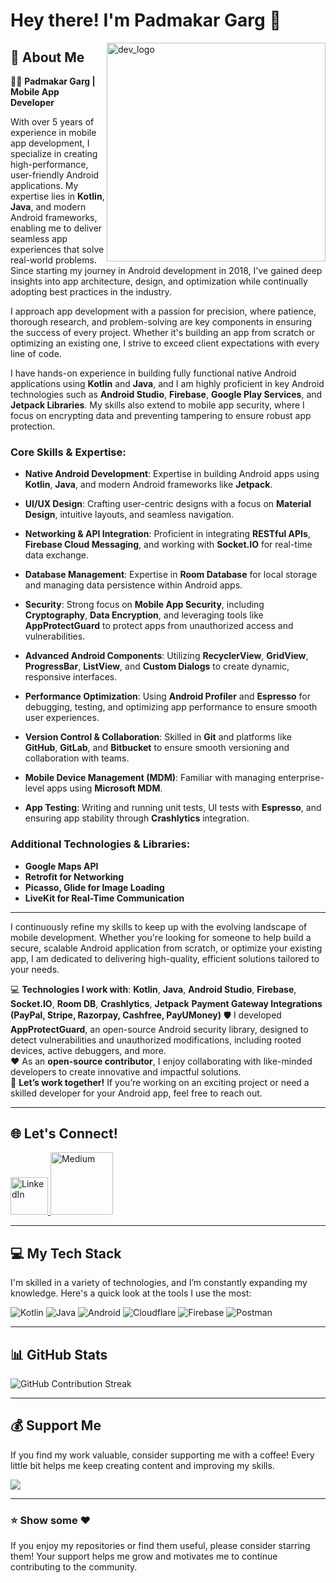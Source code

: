 # Hey there! I'm **Padmakar Garg** 👋

<img align="right" width="350" src="https://cdn.prod.website-files.com/61ebe5f773be1acd620f8208/61fa3997c8a7f531e18d4e67_man-coding-on-laptop.gif" alt="dev_logo"/>

## 🚀 About Me

👨‍💻 **Padmakar Garg | Mobile App Developer**

With over 5 years of experience in mobile app development, I specialize in creating high-performance, user-friendly Android applications. My expertise lies in **Kotlin**, **Java**, and modern Android frameworks, enabling me to deliver seamless app experiences that solve real-world problems. Since starting my journey in Android development in 2018, I've gained deep insights into app architecture, design, and optimization while continually adopting best practices in the industry.

I approach app development with a passion for precision, where patience, thorough research, and problem-solving are key components in ensuring the success of every project. Whether it's building an app from scratch or optimizing an existing one, I strive to exceed client expectations with every line of code.

I have hands-on experience in building fully functional native Android applications using **Kotlin** and **Java**, and I am highly proficient in key Android technologies such as **Android Studio**, **Firebase**, **Google Play Services**, and **Jetpack Libraries**. My skills also extend to mobile app security, where I focus on encrypting data and preventing tampering to ensure robust app protection.

### **Core Skills & Expertise:**

- **Native Android Development**: Expertise in building Android apps using **Kotlin**, **Java**, and modern Android frameworks like **Jetpack**.
  
- **UI/UX Design**: Crafting user-centric designs with a focus on **Material Design**, intuitive layouts, and seamless navigation.

- **Networking & API Integration**: Proficient in integrating **RESTful APIs**, **Firebase Cloud Messaging**, and working with **Socket.IO** for real-time data exchange.

- **Database Management**: Expertise in **Room Database** for local storage and managing data persistence within Android apps.

- **Security**: Strong focus on **Mobile App Security**, including **Cryptography**, **Data Encryption**, and leveraging tools like **AppProtectGuard** to protect apps from unauthorized access and vulnerabilities.

- **Advanced Android Components**: Utilizing **RecyclerView**, **GridView**, **ProgressBar**, **ListView**, and **Custom Dialogs** to create dynamic, responsive interfaces.

- **Performance Optimization**: Using **Android Profiler** and **Espresso** for debugging, testing, and optimizing app performance to ensure smooth user experiences.

- **Version Control & Collaboration**: Skilled in **Git** and platforms like **GitHub**, **GitLab**, and **Bitbucket** to ensure smooth versioning and collaboration with teams.

- **Mobile Device Management (MDM)**: Familiar with managing enterprise-level apps using **Microsoft MDM**.

- **App Testing**: Writing and running unit tests, UI tests with **Espresso**, and ensuring app stability through **Crashlytics** integration.

### **Additional Technologies & Libraries:**

- **Google Maps API**
- **Retrofit for Networking**
- **Picasso, Glide for Image Loading**
- **LiveKit for Real-Time Communication**

---

I continuously refine my skills to keep up with the evolving landscape of mobile development. Whether you're looking for someone to help build a secure, scalable Android application from scratch, or optimize your existing app, I am dedicated to delivering high-quality, efficient solutions tailored to your needs.

💻 **Technologies I work with**: **Kotlin**, **Java**, **Android Studio**, **Firebase**, **Socket.IO**, **Room DB**, **Crashlytics**, **Jetpack**  **Payment Gateway Integrations (PayPal, Stripe, Razorpay, Cashfree, PayUMoney)**
🛡️ I developed **AppProtectGuard**, an open-source Android security library, designed to detect vulnerabilities and unauthorized modifications, including rooted devices, active debuggers, and more.  
❤️ As an **open-source contributor**, I enjoy collaborating with like-minded developers to create innovative and impactful solutions.  
🤝 **Let’s work together!** If you’re working on an exciting project or need a skilled developer for your Android app, feel free to reach out.

---
## 🌐 Let's Connect!

<p float="left">
  <a href="https://www.linkedin.com/in/padmakargarg" title="Connect with me on LinkedIn">
    <img src="https://openvisualfx.com/wp-content/uploads/2019/10/linkedin-icon-logo-png-transparent.png" width="60" alt="LinkedIn" />
  </a>
  
  <a href="https://medium.com/@worldpadmakar007" title="Check out my Medium blog for articles and insights">
    <img src="https://cdn.mos.cms.futurecdn.net/xJGh6cXvC69an86AdrLD98-737-80.jpg" width="100" alt="Medium" />
  </a>
</p>

---

## 💻 My Tech Stack

I'm skilled in a variety of technologies, and I’m constantly expanding my knowledge. Here's a quick look at the tools I use the most:

![Kotlin](https://img.shields.io/badge/kotlin-%230095D5.svg?style=for-the-badge&logo=kotlin&logoColor=white)
![Java](https://img.shields.io/badge/java-%23ED8B00.svg?style=for-the-badge&logo=java&logoColor=white)
![Android](https://img.shields.io/badge/Android-%23232323.svg?style=for-the-badge&logo=android&logoColor=white)
![Cloudflare](https://img.shields.io/badge/Cloudflare-F38020?style=for-the-badge&logo=Cloudflare&logoColor=white)
![Firebase](https://img.shields.io/badge/firebase-%23039BE5.svg?style=for-the-badge&logo=firebase)
![Postman](https://img.shields.io/badge/Postman-FF6C37?style=for-the-badge&logo=postman&logoColor=white)

---

## 📊 GitHub Stats

<div>
  <div>
    <img src="https://github-readme-streak-stats.herokuapp.com/?user=gargpadmakar&theme=white&hide_border=false" alt="GitHub Contribution Streak"/>
  </div>

  <div>
    <!-- Uncomment this section for top language stats -->
    <!-- <img src="https://github-readme-stats.vercel.app/api/top-langs/?username=gargpadmakar&theme=white&hide_border=false&include_all_commits=true&count_private=true&layout=compact" alt="Most Used Languages"/> -->
  </div>
</div>

---

## 💰 Support Me

If you find my work valuable, consider supporting me with a coffee! Every little bit helps me keep creating content and improving my skills.

<div>
  <a href="https://buymeacoffee.com/padmakargarg">
    <img src="https://img.shields.io/badge/Buy%20Me%20a%20Coffee-ffdd00?style=for-the-badge&logo=buy-me-a-coffee&logoColor=black"/>
  </a>
</div>

---

### ⭐ Show some ❤️

If you enjoy my repositories or find them useful, please consider starring them! Your support helps me grow and motivates me to continue contributing to the community.
